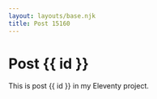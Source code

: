 ```yaml
---
layout: layouts/base.njk
title: Post 15160
---
```


# Post {{ id }}

This is post {{ id }} in my Eleventy project.
